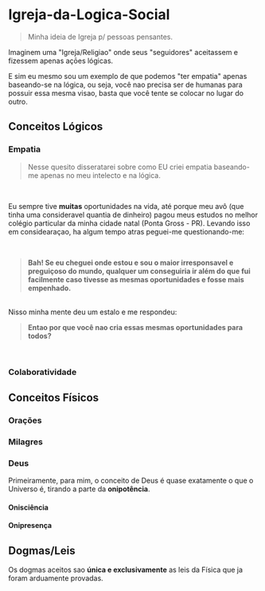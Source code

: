 # Igreja-da-Logica-Social

> Minha ideia de Igreja p/ pessoas pensantes.


Imaginem uma "Igreja/Religiao" onde seus "seguidores" aceitassem e fizessem apenas açōes lógicas.

E sim eu mesmo sou um exemplo de que podemos "ter empatia" apenas baseando-se na lógica, ou seja, você nao precisa ser de humanas para possuir essa mesma visao, basta que você tente se colocar no lugar do outro.

## Conceitos Lógicos

### Empatia

> Nesse quesito disseratarei sobre como EU criei empatia baseando-me apenas no meu intelecto e na lógica.

<br>

Eu sempre tive **muitas** oportunidades na vida, até porque meu avô (que tinha uma consideravel quantia de dinheiro) pagou meus estudos no melhor colégio particular da minha cidade natal (Ponta Gross - PR). Levando isso em considearaçao, ha algum tempo atras peguei-me questionando-me:

<br>

> **Bah! Se eu cheguei onde estou e sou o maior irresponsavel e preguiçoso do mundo, qualquer um conseguiria ir além do que fui facilmente caso tivesse as mesmas oportunidades e fosse mais empenhado.**

<br>
Nisso minha mente deu um estalo e me respondeu:

> **Entao por que você nao cria essas mesmas oportunidades para todos?**

<br>

### Colaboratividade

## Conceitos Físicos

### Orações

### Milagres

### Deus

Primeiramente, para mim, o conceito de Deus é quase exatamente o que o Universo é, tirando a parte da **onipotência**.

#### Onisciência

#### Onipresença

## Dogmas/Leis

Os dogmas aceitos sao **única e exclusivamente** as leis da Física que ja foram arduamente provadas.


